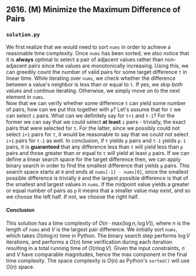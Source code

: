 ## 2616. (M) Minimize the Maximum Difference of Pairs

### `solution.py`
We first realize that we would need to sort `nums` in order to achieve a reasonable time complexity. Once `nums` has been sorted, we also notice that it is **always** optimal to select a pair of adjacent values rather than non-adjacent pairs since the values are monotonically increasing. Using this, we can greedily count the number of valid pairs for some target difference `t` in linear time. While iterating over `nums`, we check whether the difference between a value's neighbor is less than or equal to `t`. If yes, we skip *both* values and continue iterating. Otherwise, we simply move on to the next element in `nums`.  
Now that we can verify whether some difference `t` can yield some number of pairs, how can we put this together with `p`? Let's assume that for `t` we can select `i` pairs. What can we definitely say for `t+1` and `t-1`? For the former we can say that we could select **at least** `i` pairs - trivially, the exact pairs that were selected for `t`. For the latter, since we possibly could not select `i+1` pairs for `t`, it would be reasonable to say that we could not select `i+1` pairs for `t-1` as well. In conclusion, if `t` yields `p` pairs and `t-1` yields `p-1` pairs, it is **guaranteed** that any difference less than `t` will yield less than `p` pairs and those greater than or equal to `t` will yield at least `p` pairs. If we can define a linear search space for the target difference then, we can apply binary search in order to find the smallest difference that yields `p` pairs. This search space starts at `0` and ends at `nums[-1] - nums[0]`, since the smallest possible difference is trivially `0` and the largest possible difference is that of the smallest and largest values in `nums`. If the midpoint value yields a greater or equal number of pairs as `p` it means that a smaller value may exist, and so we choose the left half. If not, we choose the right half.  

#### Conclusion
This solution has a time complexity of $O(n\cdot \text{max}(\log n, \log V))$, where $n$ is the length of `nums` and $V$ is the largest pair difference. We initially sort `nums`, which takes $O(n\log n)$ time in Python. The binary search step performs $\log V$ iterations, and performs a $O(n)$ time verification during each iteration resulting in a total running time of $O(n\log V)$. Given the input constraints, $n$ and $V$ have comparable magnitudes, hence the $\text{max}$ component in the final time complexity. The space complexity is $O(n)$ as Python's `sorted()` will use $O(n)$ space.  
  

